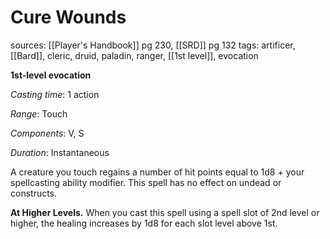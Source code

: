 # Cure Wounds
sources: [[Player's Handbook]] pg 230, [[SRD]] pg 132
tags: artificer, [[Bard]], cleric, druid, paladin, ranger, [[1st level]], evocation

**1st-level evocation**

*Casting time*: 1 action

*Range*: Touch

*Components*: V, S

*Duration*: Instantaneous

A creature you touch regains a number of hit points equal to 1d8 + your spellcasting ability modifier. This spell has no effect on undead or constructs.

**At Higher Levels.** When you cast this spell using a spell slot of 2nd level or higher, the healing increases by 1d8 for each slot level above 1st.
